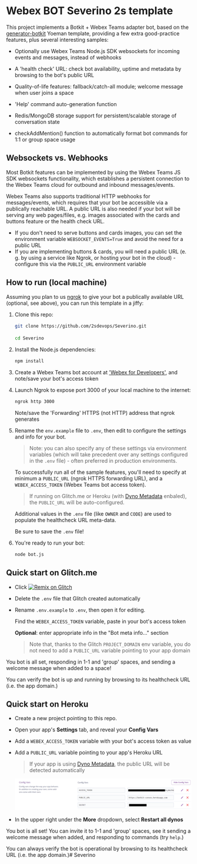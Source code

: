 # Webex BOT Severino 2s template

This project implements a Botkit + Webex Teams adapter bot, based on the [generator-botkit](https://www.npmjs.com/package/generator-botkit) Yoeman template, providing a few extra good-practice features, plus several interesting samples:

- Optionally use Webex Teams Node.js SDK websockets for incoming events and messages, instead of webhooks

- A 'health check' URL: check bot availability, uptime and metadata by browsing to the bot's public URL

- Quality-of-life features: fallback/catch-all module; welcome message when user joins a space

- 'Help' command auto-generation function

- Redis/MongoDB storage support for persistent/scalable storage of conversation state

- checkAddMention() function to automatically format bot commands for 1:1 or group space usage

## Websockets vs. Webhooks

Most Botkit features can be implemented by using the Webex Teams JS SDK websockets functionality, which establishes a persistent connection to the Webex Teams cloud for outbound and inbound messages/events.

Webex Teams also supports traditional HTTP webhooks for messages/events, which requires that your bot be accessible via a publically reachable URL.  A public URL is also needed if your bot will be serving any web pages/files, e.g. images associated with the cards and buttons feature or the health check URL.

- If you don't need to serve buttons and cards images, you can set the environment variable `WEBSOCKET_EVENTS=True` and avoid the need for a public URL
- If you are implementing buttons & cards, you will need a public URL (e. g. by using a service like Ngrok, or hosting your bot in the cloud) - configure this via the `PUBLIC_URL` environment variable 

## How to run (local machine)

Assuming you plan to us [ngrok](https://ngrok.com) to give your bot a publically available URL (optional, see above), you can run this template in a jiffy:

1. Clone this repo:

    ```sh
    git clone https://github.com/2sdevops/Severino.git

    cd Severino
    ```

1. Install the Node.js dependencies:

    ```sh
    npm install
    ```

1. Create a Webex Teams bot account at ['Webex for Developers'](https://developer.webex.com/my-apps/new/bot), and note/save your bot's access token

1. Launch Ngrok to expose port 3000 of your local machine to the internet:

    ```sh
    ngrok http 3000
    ```

    Note/save the 'Forwarding' HTTPS (not HTTP) address that ngrok generates

1. Rename the `env.example` file to `.env`, then edit to configure the settings and info for your bot.

    >Note: you can also specify any of these settings via environment variables (which will take precedent over any settings configured in the `.env` file) - often preferred in production environments.

    To successfully run all of the sample features, you'll need to specify at minimum a `PUBLIC_URL` (ngrok HTTPS forwarding URL), and a `WEBEX_ACCESS_TOKEN` (Webex Teams bot access token).

    >If running on Glitch.me or Heroku (with [Dyno Metadata](https://devcenter.heroku.com/articles/dyno-metadata) enbaled), the `PUBLIC_URL` will be auto-configured.

    Additional values in the `.env` file (like `OWNER` and `CODE`) are used to populate the healthcheck URL meta-data.

    Be sure to save the `.env` file!

1. You're ready to run your bot:

    ```sh
    node bot.js
    ```

## Quick start on Glitch.me

* Click [![Remix on Glitch](https://cdn.glitch.com/2703baf2-b643-4da7-ab91-7ee2a2d00b5b%2Fremix-button.svg)](https://glitch.com/edit/#!/import/github/CiscoDevNet/botkit-template)

* Delete the `.env` file that Glitch created automatically

* Rename `.env.example` to `.env`, then open it for editing.

    Find the `WEBEX_ACCESS_TOKEN` variable, paste in your bot's access token

    **Optional**: enter appropriate info in the "Bot meta info..." section

    >Note that, thanks to the Glitch `PROJECT_DOMAIN` env variable, you do not need to add a `PUBLIC_URL` variable pointing to your app domain

You bot is all set, responding in 1-1 and 'group' spaces, and sending a welcome message when added to a space!

You can verify the bot is up and running by browsing to its healthcheck URL (i.e. the app domain.)

## Quick start on Heroku

* Create a new project pointing to this repo.

* Open your app's **Settings** tab, and reveal your **Config Vars**

* Add a `WEBEX_ACCESS_TOKEN` variable with your bot's access token as value

* Add a `PUBLIC_URL` variable pointing to your app's Heroku URL

    >If your app is using [Dyno Metadata](https://devcenter.heroku.com/articles/dyno-metadata), the public URL will be detected automatically

    ![](assets/images/heroku_config-variables.png)

* In the upper right under the **More** dropdown, select **Restart all dynos**    

You bot is all set!  You can invite it to 1-1 and 'group' spaces, see it sending a welcome message when added, and responding to commands (try `help`.)

You can always verify the bot is operational by browsing to its healthcheck URL (i.e. the app domain.)# Severino
